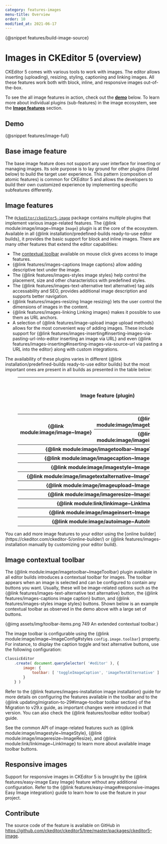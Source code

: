 ```yaml
---
category: features-images
menu-title: Overview
order: 10
modified_at: 2021-06-17
---
```

{@snippet features/build-image-source}

# Images in CKEditor 5 (overview)

CKEditor 5 comes with various tools to work with images. The editor allows inserting (uploading), resizing, styling, captioning and linking images. All these features work both with block, inline, and responsive images out-of-the-box.

To see the all image features in action, check out the [**demo**](#demo) below. To learn more about individual plugins (sub-features) in the image ecosystem, see the [**Image features**](#image-features) section.

## Demo

{@snippet features/image-full}

## Base image feature

The base image feature does not support any user interface for inserting or managing images. Its sole purpose is to lay ground for other plugins (listed below) to build the target user experience. This pattern (composition of atomic features) is common for CKEditor 5 and allows the developers to build their own customized experience by implementing specific subfeatures differently.

## Image features

The [`@ckeditor/ckeditor5-image`](https://www.npmjs.com/package/@ckeditor/ckeditor5-image) package contains multiple plugins that implement various image-related features. The {@link module:image/image~Image `Image`} plugin is at the core of the ecosystem. Available in all {@link installation/predefined-builds ready-to-use editor builds}, it provides the basic support for block and inline images. There are many other features that extend the editor capabilities:

* The [contextual toolbar](#image-contextual-toolbar) available on mouse click gives access to image features.
* {@link features/images-captions Image captions} allow adding descriptive text under the image.
* The {@link features/images-styles image styles} help control the placement, size and other characteristics with predefined styles.
* The {@link features/images-text-alternative text alternative} tag aids accessability and SEO, provides additional image description and supports better navigation.
* {@link features/images-resizing Image resizing} lets the user control the dimensions of images in the content.
* {@link features/images-linking Linking images} makes it possible to use them as URL anchors.
* A selection of {@link features/image-upload image upload methods} allows for the most convenient way of adding images. These include support for {@link features/images-inserting#inserting-images-via-pasting-url-into-editor inserting an image via URL} and even {@link features/images-inserting#inserting-images-via-source-url via pasting a URL into the editor} along with custom integrations.
<!-- * [TODO] let's check if the list is complete -->

The availability of these plugins varies in different {@link installation/predefined-builds ready-to-use editor builds} but the most important ones are present in all builds as presented in the table below:

<figure class="table">
	<table style="text-align: center">
		<thead>
			<tr>
				<th rowspan="2" colspan="2" style="vertical-align: middle">Image feature (plugin)</th>
				<th colspan="5">Ready–to–use editor build</th>
			</tr>
			<tr>
				<th>{@link installation/predefined-builds#classic-editor Classic}</th>
				<th>{@link installation/predefined-builds#inline-editor Inline}</th>
				<th>{@link installation/predefined-builds#balloon-editor Balloon}</th>
				<th>{@link installation/predefined-builds#balloon-block-editor Balloon block}</th>
				<th>{@link installation/predefined-builds#document-editor Document}</th>
			</tr>
		</thead>
		<tbody>
			<tr>
				<th rowspan="2" style="vertical-align: middle">{@link module:image/image~Image}</th>
				<th>{@link module:image/imageblock~ImageBlock}</th>
				<td>✅&nbsp; yes</td>
				<td>✅&nbsp; yes</td>
				<td>✅&nbsp; yes</td>
				<td>✅&nbsp; yes</td>
				<td>✅&nbsp; yes</td>
			</tr>
			<tr>
				<th>{@link module:image/imageinline~ImageInline}</th>
				<td>✅&nbsp; yes</td>
				<td>✅&nbsp; yes</td>
				<td>✅&nbsp; yes</td>
				<td>✅&nbsp; yes</td>
				<td>✅&nbsp; yes</td>
			</tr>
			<tr>
				<th colspan="2">{@link module:image/imagetoolbar~ImageToolbar}</th>
				<td>✅&nbsp; yes</td>
				<td>✅&nbsp; yes</td>
				<td>✅&nbsp; yes</td>
				<td>✅&nbsp; yes</td>
				<td>✅&nbsp; yes</td>
			</tr>
			<tr>
				<th colspan="2">{@link module:image/imagecaption~ImageCaption}</th>
				<td>✅&nbsp; yes</td>
				<td>✅&nbsp; yes</td>
				<td>✅&nbsp; yes</td>
				<td>✅&nbsp; yes</td>
				<td>✅&nbsp; yes</td>
			</tr>
			<tr>
				<th colspan="2">{@link module:image/imagestyle~ImageStyle}</th>
				<td>✅&nbsp; yes</td>
				<td>✅&nbsp; yes</td>
				<td>✅&nbsp; yes</td>
				<td>✅&nbsp; yes</td>
				<td>✅&nbsp; yes</td>
			</tr>
			<tr>
				<th colspan="2">{@link module:image/imagetextalternative~ImageTextAlternative}</th>
				<td>✅&nbsp; yes</td>
				<td>✅&nbsp; yes</td>
				<td>✅&nbsp; yes</td>
				<td>✅&nbsp; yes</td>
				<td>✅&nbsp; yes</td>
			</tr>
			<tr>
				<th colspan="2">{@link module:image/imageupload~ImageUpload}</th>
				<td>✅&nbsp; yes</td>
				<td>✅&nbsp; yes</td>
				<td>✅&nbsp; yes</td>
				<td>✅&nbsp; yes</td>
				<td>✅&nbsp; yes</td>
			</tr>
			<tr>
				<th colspan="2">{@link module:image/imageresize~ImageResize}</th>
				<td>❌&nbsp; no</td>
				<td>❌&nbsp; no</td>
				<td>❌&nbsp; no</td>
				<td>❌&nbsp; no</td>
				<td>✅&nbsp; yes</td>
			</tr>
			<tr>
				<th colspan="2">{@link module:link/linkimage~LinkImage}</th>
				<td>❌&nbsp; no</td>
				<td>❌&nbsp; no</td>
				<td>❌&nbsp; no</td>
				<td>❌&nbsp; no</td>
				<td>❌&nbsp; no</td>
			</tr>
			<tr>
				<th colspan="2">{@link module:image/imageinsert~ImageInsert}</th>
				<td>❌&nbsp; no</td>
				<td>❌&nbsp; no</td>
				<td>❌&nbsp; no</td>
				<td>❌&nbsp; no</td>
				<td>❌&nbsp; no</td>
			</tr>
			<tr>
				<th colspan="2">{@link module:image/autoimage~AutoImage}</th>
				<td>❌&nbsp; no</td>
				<td>❌&nbsp; no</td>
				<td>❌&nbsp; no</td>
				<td>❌&nbsp; no</td>
				<td>❌&nbsp; no</td>
			</tr>
		</tbody>
	</table>
</figure>

<info-box>
	You can add more image features to your editor using the [online builder](https://ckeditor.com/ckeditor-5/online-builder/) or {@link features/images-installation manually by customizing your editor build}.
</info-box>

## Image contextual toolbar

The {@link module:image/imagetoolbar~ImageToolbar} plugin available in all editor builds introduces a contextual toolbar for images. The toolbar appears when an image is selected and can be configured to contain any buttons you want. Usually, these will be image-related options such as the {@link features/images-text-alternative text alternative} button, the {@link features/images-captions image caption} button, and {@link features/images-styles image styles} buttons. Shown below is an example contextual toolbar as observed in the demo above with a large set of buttons.

{@img assets/img/toolbar-items.png 749 An extended contextual toolbar.}

The image toolbar is configurable using the {@link module:image/image~ImageConfig#styles `config.image.toolbar`} property. For instance, to display the caption toggle and text alternative buttons, use the following configuration:

```js
ClassicEditor
	.create( document.querySelector( '#editor' ), {
		image: {
			toolbar: [ 'toggleImageCaption', 'imageTextAlternative' ]
		}
	} )
```
Refer to the {@link features/images-installation image installation} guide for more details on configuring the features available in the toolbar and to the {@link updating/migration-to-29#image-toolbar toolbar section} of the Migration to v29.x guide, as important changes were introduced in that version. You can also check the {@link features/toolbar editor toolbar} guide.

See the common API of image-related features such as {@link module:image/imagestyle~ImageStyle}, {@link module:image/imageresize~ImageResize}, and {@link module:link/linkimage~LinkImage} to learn more about available image toolbar buttons.

## Responsive images

Support for responsive images in CKEditor 5 is brought by the {@link features/easy-image Easy Image} feature without any additional configuration. Refer to the {@link features/easy-image#responsive-images Easy Image integration} guide to learn how to use the feature in your project.

## Contribute

The source code of the feature is available on GitHub in https://github.com/ckeditor/ckeditor5/tree/master/packages/ckeditor5-image.
